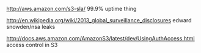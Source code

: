http://aws.amazon.com/s3-sla/
	99.9% uptime thing


http://en.wikipedia.org/wiki/2013_global_surveillance_disclosures
	edward snowden/nsa leaks
	
http://docs.aws.amazon.com/AmazonS3/latest/dev/UsingAuthAccess.html
	access control in S3